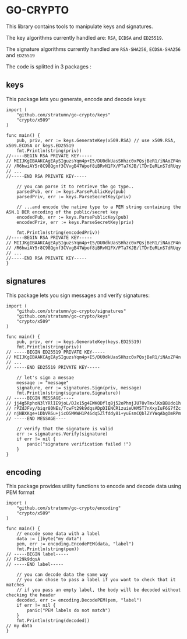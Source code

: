 # GO-CRYPTO

This library contains tools to manipulate keys and signatures.

The key algorithms currently handled are: `RSA`, `ECDSA` and `ED25519`.

The signature algorithms currently handled are `RSA-SHA256`, `ECDSA-SHA256` and `ED25519`

The code is splitted in 3 packages :

## keys

This package lets you generate, encode and decode keys:

```golang
import (
    "github.com/stratumn/go-crypto/keys"
    "crypto/x509"
)

func main() {
    pub, priv, err := keys.GenerateKey(x509.RSA) // use x509.RSA, x509.ECDSA or keys.ED25519
    fmt.Println(string(priv))
//-----BEGIN RSA PRIVATE KEY-----
// MIIJKgIBAAKCAgEAySIguzsYqm4p+I5/DU0dkUasSHhzc0xPQsjBeR1/iNAoZP4n
// /R6hwiAY5r8C98Qgnf3CVvgB47Wpof8iBRvN1FX/PTa7KJB/lTDrEeRLnS7dRUqy
// ...
//-----END RSA PRIVATE KEY-----

    // you can parse it to retrieve the go type..
    parsedPub, err := keys.ParsePublicKey(pub)
    parsedPriv, err := keys.ParseSecretKey(priv)

    // ...and encode the native type to a PEM string containing the ASN.1 DER encoding of the public/secret key
    encodedPub, err := keys.ParsePublicKey(pub)
    encodedPriv, err := keys.ParseSecretKey(priv)

    fmt.Println(string(encodedPriv))
//-----BEGIN RSA PRIVATE KEY-----
// MIIJKgIBAAKCAgEAySIguzsYqm4p+I5/DU0dkUasSHhzc0xPQsjBeR1/iNAoZP4n
// /R6hwiAY5r8C98Qgnf3CVvgB47Wpof8iBRvN1FX/PTa7KJB/lTDrEeRLnS7dRUqy
// ...
//-----END RSA PRIVATE KEY-----
}
```

## signatures

This package lets you sign messages and verify signatures:

```golang
import (
    "github.com/stratumn/go-crypto/signatures"
    "github.com/stratumn/go-crypto/keys"
    "crypto/x509"
)

func main() {
    pub, priv, err := keys.GenerateKey(keys.ED25519)
    fmt.Println(string(priv))
// -----BEGIN ED25519 PRIVATE KEY-----
// MIIJKgIBAAKCAgEAySIguzsYqm4p+I5/DU0dkUasSHhzc0xPQsjBeR1/iNAoZP4n
// ...
// -----END ED25519 PRIVATE KEY-----

    // let's sign a messae
    message := "message"
    signature, err := signatures.Sign(priv, message)
    fmt.Println(string(signature.Signature))
// -----BEGIN MESSAGE-----
// jj4g5RphoN3lYRlIE9joL/DJx15g4EWKODflq8j52oPhmjJU70vTmxlKxBBUdo1h
// rPZdJFvy/biqr80NEs/TcwFt29k9dqsADpDIENCR1zuieUKM5T7nXxyIuF6G7fZc
// njNBXKge+iDbVR6u+jicO5MKWH1P46dq5Zlfddy81+yuEsmCQblZYYWqAbgOmRPm
// -----END MESSAGE----

    // verify that the signature is valid
    err := signatures.Verify(signature)
    if err != nil {
        panic("signature verification failed !")
    }
}
```

## encoding

This package provides utility functions to encode and decode data using PEM format

```golang
import (
    "github.com/stratumn/go-crypto/encoding"
    "crypto/x509"
)

func main() {
    // encode some data with a label
    data := []byte("my data")
    pem, err := encoding.EncodePEM(data, "label")
    fmt.Println(string(pem))
// -----BEGIN label-----
// Ft29k9dqsA
// -----END label-----

    // you can decode data the same way
    // you can chose to pass a label if you want to check that it matches
    // if you pass an empty label, the body will be decoded without checking the header
    decoded, err := encoding.DecodePEM(pem, "label")
    if err != nil {
        panic("PEM labels do not match")
    }
    fmt.Println(string(decoded))
// my data
}
```
